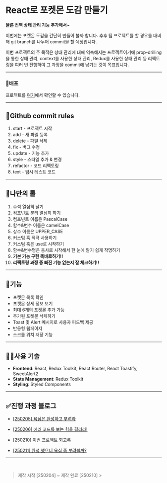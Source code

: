 # React로 포켓몬 도감 만들기

**물론 전역 상태 관리 기능 추가해서~**

이번에는 포켓몬 도감을 간단히 만들어 볼까 합니다.
추후 팀 프로젝트를 할 경우를 대비해 git branch를 나누어 commit을 할 예정입니다.

이번 프로젝트의 주 목적은 상태 관리에 대해 익숙해지는 프로젝트이기에 prop-drilling을 통한 상태 관리, context를 사용한 상태 관리, Redux를 사용한 상태 관리 등 리팩토링을 여러 번 진행하여 그 과정을 commit에 남기는 것이 목표입니다.

---

### 🔗배포

프로젝트를 [여기](https://poke-dex-practice.vercel.app/Dex)에서 확인할 수 있습니다.

---

## 📕Github commit rules

1. start - 프로젝트 시작
2. add - 새 파일 등록
3. delete - 파일 삭제
4. fix - 버그 수정
5. update - 기능 추가
6. style - 스타일 추가 & 변경
7. refactor - 코드 리팩토링
8. text - 임시 테스트 코드

---

## 📖나만의 룰

1. 주석 열심히 달기
2. 컴포넌트 분리 열심히 하기
3. 컴포넌트 이름은 PascalCase
4. 함수&변수 이름은 camelCase
5. 상수 이름은 UPPER_CASE
6. 커스텀 훅 적극 사용하기
7. 커스텀 훅은 use로 시작하기
8. 함수&변수명은 동사로 시작해서 한 눈에 알기 쉽게 작명하기
9. **기본 기능 구현 똑바로하기!!**
10. **리팩토링 과정 중 빠진 기능 없는지 잘 체크하기!!**

---

## 🔧기능

- 포켓몬 목록 확인
- 포켓몬 상세 정보 보기
- 최대 6개의 포켓몬 추가 가능
- 추가된 포켓몬 삭제하기
- Toast 및 Alert 메시지로 사용자 피드백 제공
- 반응형 웹페이지
- 스크롤 위치 저장 기능

---

## 🧑‍💻사용 기술

- **Frontend**: React, Redux Toolkit, React Router, React Toastify, SweetAlert2
- **State Management**: Redux Toolkit
- **Styling**: Styled Components

---

## ✅진행 과정 블로그

- [[250205] 욕심은 완성하고 부려라](https://velog.io/@rlarudals61/250205-%EC%9D%B4%EA%B1%B0-%EC%8A%A4%ED%81%AC%EB%A1%A4-%EC%A0%80%EC%9E%A5%EC%9D%B4-%EC%99%9C-%EC%95%88-%EB%90%98%EB%8A%94-%EA%B1%B0%EC%95%BC)

- [[250206] 에러 코드를 보는 힘을 길러라!](https://velog.io/@rlarudals61/250206-%EC%99%9C-%EC%83%9D%EC%82%AC%EB%9E%8C-%EC%9E%A1%EB%83%90)

- [[250210] 이번 프로젝트 회고록](https://velog.io/@rlarudals61/250201-%EC%A0%84%EC%97%AD-%EC%83%81%ED%83%9C-%EA%B4%80%EB%A6%AC%EB%A5%BC-%EC%9D%B4%ED%95%B4%ED%95%98%EA%B3%A0-%EC%A7%81%EC%A0%91-%EC%82%AC%EC%9A%A9%ED%95%B4%EB%B3%B4%EC%9E%90)

- [[250211] 완성 했으니 욕심 좀 부려볼까?](https://velog.io/@rlarudals61/250211-%ED%95%98%ED%95%98-%EB%A6%AC%EB%B2%A4%EC%A7%80-%EC%84%B1%EA%B3%B5)

---

<br>

> 제작 시작 [250204] ~ 제작 완료 [250210] > <br>
